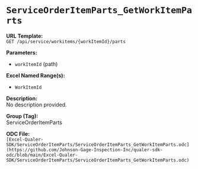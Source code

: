 # `ServiceOrderItemParts_GetWorkItemParts`

**URL Template:**  
`GET /api/service/workitems/{workItemId}/parts`

**Parameters:**  
- `workItemId` (path)

**Excel Named Range(s):**  
- `WorkItemId`

**Description:**  
No description provided.

**Group (Tag):**  
ServiceOrderItemParts

**ODC File:**  
`[Excel-Qualer-SDK/ServiceOrderItemParts/ServiceOrderItemParts_GetWorkItemParts.odc](https://github.com/Johnson-Gage-Inspection-Inc/qualer-sdk-odc/blob/main/Excel-Qualer-SDK/ServiceOrderItemParts/ServiceOrderItemParts_GetWorkItemParts.odc)`
